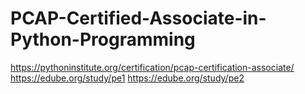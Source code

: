 # PCAP-Certified-Associate-in-Python-Programming
https://pythoninstitute.org/certification/pcap-certification-associate/
https://edube.org/study/pe1
https://edube.org/study/pe2
